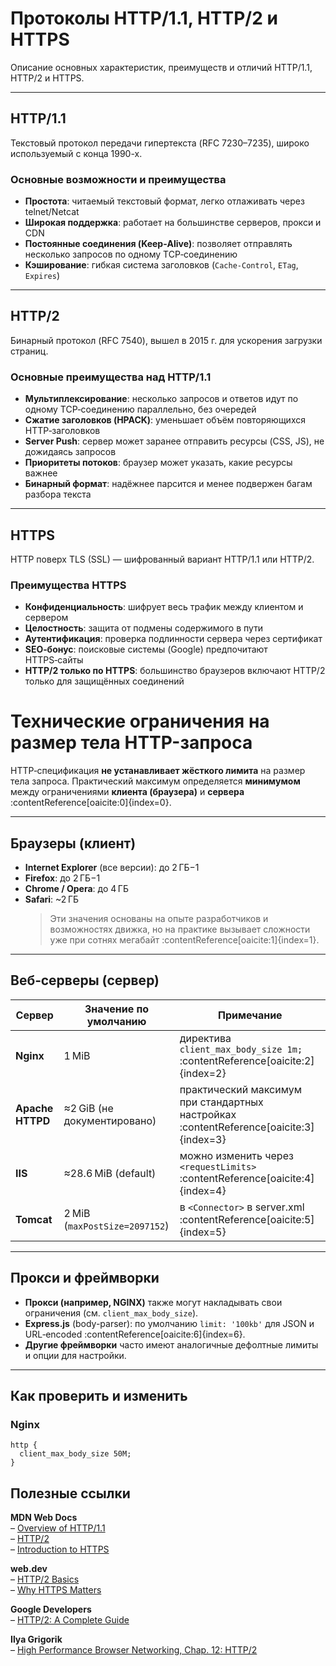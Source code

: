 # Протоколы HTTP/1.1, HTTP/2 и HTTPS

Описание основных характеристик, преимуществ и отличий HTTP/1.1, HTTP/2 и HTTPS.

---

## HTTP/1.1

Текстовый протокол передачи гипертекста (RFC 7230–7235), широко используемый с конца 1990-х.

### Основные возможности и преимущества

- **Простота**: читаемый текстовый формат, легко отлаживать через telnet/Netcat
- **Широкая поддержка**: работает на большинстве серверов, прокси и CDN
- **Постоянные соединения (Keep‑Alive)**: позволяет отправлять несколько запросов по одному TCP‑соединению
- **Кэширование**: гибкая система заголовков (`Cache‑Control`, `ETag`, `Expires`)

---

## HTTP/2

Бинарный протокол (RFC 7540), вышел в 2015 г. для ускорения загрузки страниц.

### Основные преимущества над HTTP/1.1

- **Мультиплексирование**: несколько запросов и ответов идут по одному TCP‑соединению параллельно, без очередей
- **Сжатие заголовков (HPACK)**: уменьшает объём повторяющихся HTTP‑заголовков
- **Server Push**: сервер может заранее отправить ресурсы (CSS, JS), не дожидаясь запросов
- **Приоритеты потоков**: браузер может указать, какие ресурсы важнее
- **Бинарный формат**: надёжнее парсится и менее подвержен багам разбора текста

---

## HTTPS

HTTP поверх TLS (SSL) — шифрованный вариант HTTP/1.1 или HTTP/2.

### Преимущества HTTPS

- **Конфиденциальность**: шифрует весь трафик между клиентом и сервером
- **Целостность**: защита от подмены содержимого в пути
- **Аутентификация**: проверка подлинности сервера через сертификат
- **SEO‑бонус**: поисковые системы (Google) предпочитают HTTPS‑сайты
- **HTTP/2 только по HTTPS**: большинство браузеров включают HTTP/2 только для защищённых соединений

# Технические ограничения на размер тела HTTP-запроса

HTTP‑спецификация **не устанавливает жёсткого лимита** на размер тела запроса. Практический максимум определяется **минимумом** между ограничениями **клиента (браузера)** и **сервера** :contentReference[oaicite:0]{index=0}.

---

## Браузеры (клиент)

- **Internet Explorer** (все версии): до 2 ГБ−1
- **Firefox**: до 2 ГБ−1
- **Chrome / Opera**: до 4 ГБ
- **Safari**: ~2 ГБ
  > Эти значения основаны на опыте разработчиков и возможностях движка, но на практике вызывает сложности уже при сотнях мегабайт :contentReference[oaicite:1]{index=1}.

---

## Веб‑серверы (сервер)

| Сервер           | Значение по умолчанию         | Примечание                                                                             |
| ---------------- | ----------------------------- | -------------------------------------------------------------------------------------- |
| **Nginx**        | 1 MiB                         | директива `client_max_body_size 1m;` :contentReference[oaicite:2]{index=2}             |
| **Apache HTTPD** | ≈2 GiB (не документировано)   | практический максимум при стандартных настройках :contentReference[oaicite:3]{index=3} |
| **IIS**          | ≈28.6 MiB (default)           | можно изменить через `<requestLimits>` :contentReference[oaicite:4]{index=4}           |
| **Tomcat**       | 2 MiB (`maxPostSize=2097152`) | в `<Connector>` в server.xml :contentReference[oaicite:5]{index=5}                     |

---

## Прокси и фреймворки

- **Прокси (например, NGINX)** также могут накладывать свои ограничения (см. `client_max_body_size`).
- **Express.js** (body-parser): по умолчанию `limit: '100kb'` для JSON и URL‑encoded :contentReference[oaicite:6]{index=6}.
- **Другие фреймворки** часто имеют аналогичные дефолтные лимиты и опции для настройки.

---

## Как проверить и изменить

### Nginx

```nginx
http {
  client_max_body_size 50M;
}
```

## Полезные ссылки

**MDN Web Docs**  
 – [Overview of HTTP/1.1](https://developer.mozilla.org/en-US/docs/Web/HTTP/Overview#http1_1)  
 – [HTTP/2](https://developer.mozilla.org/en-US/docs/Web/HTTP/Overview#http2)  
 – [Introduction to HTTPS](https://developer.mozilla.org/en-US/docs/Glossary/HTTPS)

**web.dev**  
 – [HTTP/2 Basics](https://web.dev/http2/)  
 – [Why HTTPS Matters](https://web.dev/why-https-matters/)

**Google Developers**  
 – [HTTP/2: A Complete Guide](https://developers.google.com/web/fundamentals/performance/http2)

**Ilya Grigorik**  
 – [High Performance Browser Networking, Chap. 12: HTTP/2](https://hpbn.co/http2/)
